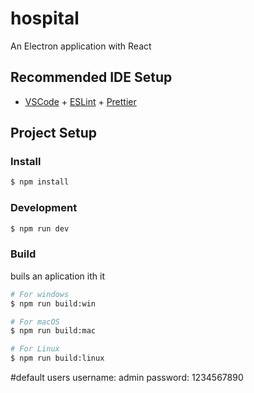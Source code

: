 # hospital

An Electron application with React

## Recommended IDE Setup

- [VSCode](https://code.visualstudio.com/) + [ESLint](https://marketplace.visualstudio.com/items?itemName=dbaeumer.vscode-eslint) + [Prettier](https://marketplace.visualstudio.com/items?itemName=esbenp.prettier-vscode)

## Project Setup

### Install

```bash
$ npm install
```

### Development

```bash
$ npm run dev
```

### Build

buils an aplication ith it

```bash
# For windows
$ npm run build:win

# For macOS
$ npm run build:mac

# For Linux
$ npm run build:linux
```

#default users
username: admin
password: 1234567890
